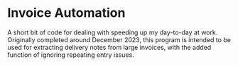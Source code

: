 # Invoice Automation

A short bit of code for dealing with speeding up my day-to-day at work. Originally completed around December 2023, this program is intended to be used for extracting delivery notes from large invoices, with the added function of ignoring repeating entry issues.
